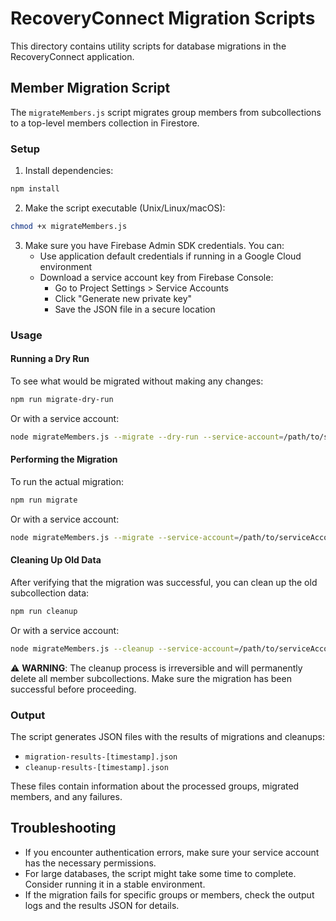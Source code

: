 # RecoveryConnect Migration Scripts

This directory contains utility scripts for database migrations in the RecoveryConnect application.

## Member Migration Script

The `migrateMembers.js` script migrates group members from subcollections to a top-level members collection in Firestore.

### Setup

1. Install dependencies:

```bash
npm install
```

2. Make the script executable (Unix/Linux/macOS):

```bash
chmod +x migrateMembers.js
```

3. Make sure you have Firebase Admin SDK credentials. You can:
   - Use application default credentials if running in a Google Cloud environment
   - Download a service account key from Firebase Console:
     - Go to Project Settings > Service Accounts
     - Click "Generate new private key"
     - Save the JSON file in a secure location

### Usage

#### Running a Dry Run

To see what would be migrated without making any changes:

```bash
npm run migrate-dry-run
```

Or with a service account:

```bash
node migrateMembers.js --migrate --dry-run --service-account=/path/to/serviceAccountKey.json
```

#### Performing the Migration

To run the actual migration:

```bash
npm run migrate
```

Or with a service account:

```bash
node migrateMembers.js --migrate --service-account=/path/to/serviceAccountKey.json
```

#### Cleaning Up Old Data

After verifying that the migration was successful, you can clean up the old subcollection data:

```bash
npm run cleanup
```

Or with a service account:

```bash
node migrateMembers.js --cleanup --service-account=/path/to/serviceAccountKey.json
```

⚠️ **WARNING**: The cleanup process is irreversible and will permanently delete all member subcollections. Make sure the migration has been successful before proceeding.

### Output

The script generates JSON files with the results of migrations and cleanups:

- `migration-results-[timestamp].json`
- `cleanup-results-[timestamp].json`

These files contain information about the processed groups, migrated members, and any failures.

## Troubleshooting

- If you encounter authentication errors, make sure your service account has the necessary permissions.
- For large databases, the script might take some time to complete. Consider running it in a stable environment.
- If the migration fails for specific groups or members, check the output logs and the results JSON for details.
